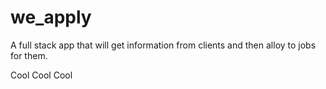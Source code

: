 # we_apply

A full stack app that will get information from clients and then alloy to jobs for them.

Cool
Cool
Cool
